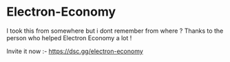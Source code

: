 # Electron-Economy
I took this from somewhere but i dont remember from where ?
Thanks to the person who helped Electron Economy a lot !

Invite it now :- https://dsc.gg/electron-economy

